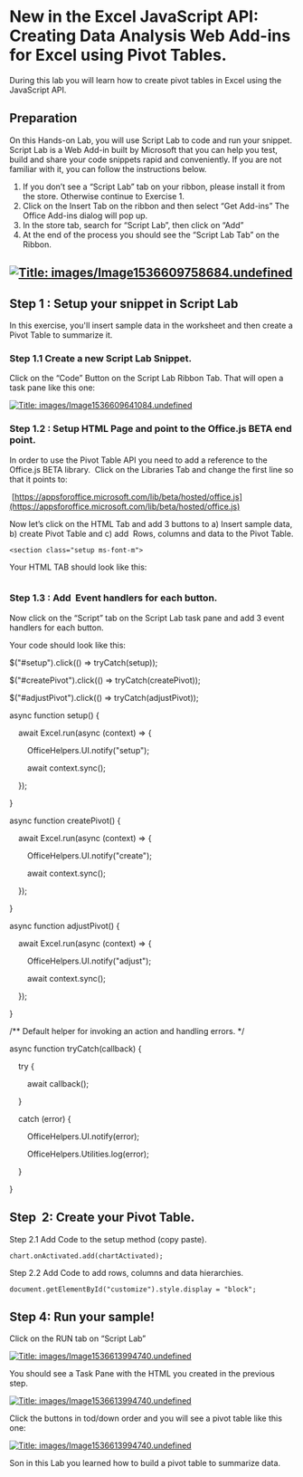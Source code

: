 # New in the Excel JavaScript API: Creating Data Analysis Web Add-ins for Excel using Pivot Tables.

During this lab you will learn how to create pivot tables in Excel using the JavaScript API.

## Preparation

On this Hands-on Lab, you will use Script Lab to code and run your snippet. Script Lab is a Web Add-in built by Microsoft that you can help you test, build and share your code snippets rapid and conveniently. If you are not familiar with it, you can follow the instructions below.

1.  If you don’t see a “Script Lab” tab on your ribbon, please install it from the store. Otherwise continue to Exercise 1\.
2.  Click on the Insert Tab on the ribbon and then select “Get Add-ins” The Office Add-ins dialog will pop up.
3.  In the store tab, search for “Script Lab”, then click on “Add”
4.  At the end of the process you should see the “Script Lab Tab” on the Ribbon.

## [![Title: images/Image1536609758684.undefined](../images/image1.png)](../images/image1.png)

## Step 1 : Setup your snippet in Script Lab

In this exercise, you'll insert sample data in the worksheet and then create a Pivot Table to summarize it.

### Step 1.1 Create a new Script Lab Snippet.

Click on the “Code” Button on the Script Lab Ribbon Tab. That will open a task pane like this one:

[![Title: images/Image1536609641084.undefined](~WRS%7b2CF479C8-9024-4003-ACC4-56F2940994CA%7d_files/image002.png)](https://raw.githubusercontent.com/OfficeDev/hands-on-labs/master/images/Image1536609641084.undefined)

### Step 1.2 : Setup HTML Page and point to the Office.js BETA end point.

In order to use the Pivot Table API you need to add a reference to the Office.js BETA library.  Click on the Libraries Tab and change the first line so that it points to:

 [https://appsforoffice.microsoft.com/lib/beta/hosted/office.js](https://appsforoffice.microsoft.com/lib/beta/hosted/office.js)

Now let’s click on the HTML Tab and add 3 buttons to a) Insert sample data, b) create Pivot Table and c) add  Rows, columns and data to the Pivot Table.

```
<section class="setup ms-font-m">
```

Your HTML TAB should look like this:

```

```

### Step 1.3 : Add  Event handlers for each button.

Now click on the “Script” tab on the Script Lab task pane and add 3 event handlers for each button.

Your code should look like this:

$("#setup").click(() => tryCatch(setup));

$("#createPivot").click(() => tryCatch(createPivot));

$("#adjustPivot").click(() => tryCatch(adjustPivot));

async function setup() {

    await Excel.run(async (context) => {

        OfficeHelpers.UI.notify("setup");

        await context.sync();

    });

}

async function createPivot() {

    await Excel.run(async (context) => {

        OfficeHelpers.UI.notify("create");

        await context.sync();

    });

}

async function adjustPivot() {

    await Excel.run(async (context) => {

        OfficeHelpers.UI.notify("adjust");

        await context.sync();

    });

}

/** Default helper for invoking an action and handling errors. */

async function tryCatch(callback) {

    try {

        await callback();

    }

    catch (error) {

        OfficeHelpers.UI.notify(error);

        OfficeHelpers.Utilities.log(error);

    }

}

## Step  2: Create your Pivot Table.

Step 2.1 Add Code to the setup method (copy paste).

```
chart.onActivated.add(chartActivated);
```

Step 2.2 Add Code to add rows, columns and data hierarchies.

```
document.getElementById("customize").style.display = "block";
```

## Step 4: Run your sample!

Click on the RUN tab on “Script Lab”

[![Title: images/Image1536613994740.undefined](~WRS%7b2CF479C8-9024-4003-ACC4-56F2940994CA%7d_files/image004.png)](https://raw.githubusercontent.com/OfficeDev/hands-on-labs/master/images/Image1536613994740.undefined) 

You should see a Task Pane with the HTML you created in the previous step.

[![Title: images/Image1536613994740.undefined](~WRS%7b2CF479C8-9024-4003-ACC4-56F2940994CA%7d_files/image005.png)](https://raw.githubusercontent.com/OfficeDev/hands-on-labs/master/images/Image1536613994740.undefined)

Click the buttons in tod/down order and you will see a pivot table like this one:

[![Title: images/Image1536613994740.undefined](~WRS%7b2CF479C8-9024-4003-ACC4-56F2940994CA%7d_files/image006.png)](https://raw.githubusercontent.com/OfficeDev/hands-on-labs/master/images/Image1536613994740.undefined)

Son in this Lab you learned how to build a pivot table to summarize data.
